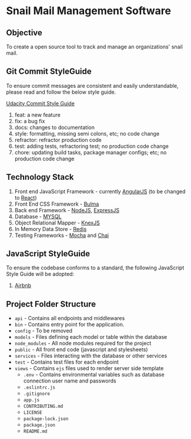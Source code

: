 #  Snail Mail Management Software

## Objective

To create a open source tool to track and manage an organizations' snail mail. 

## Git Commit StyleGuide

To ensure commit messages are consistent and easily understandable, please read and 
follow the below style guide.

[Udacity Commit Style Guide](http://udacity.github.io/git-styleguide/ "Udacity Style Guide")

1. feat: a new feature
2. fix: a bug fix
3. docs: changes to documentation
4. style: formatting, missing semi colons, etc; no code change
5. refractor: refractor production code
6. test: adding tests, refractoring test; no production code change
7. chore: updating build tasks, package manager configs; etc; no production code change

## Technology Stack

1. Front end JavaScript Framework - currently [AngularJS](https://angularjs.org/ "AngularJS") (to be changed to [React](https://reactjs.org/ "React"))
2. Front End CSS Framework - [Bulma](https://bulma.io/ "Bulma")
3. Back end Framework - [NodeJS](https://nodejs.org/en/ "NodeJS"), [ExpressJS](https://expressjs.com/ "Express")
4. Database - [MYSQL](https://www.mysql.com/ "MYSQL") 
5. Object Relational Mapper - [KnexJS](https://knexjs.org/ "KnexJS")
6. In Memory Data Store - [Redis](https://redis.io/ "Redis")
7. Testing Frameworks - [Mocha](https://mochajs.org/ "Mocha") and [Chai](https://www.chaijs.com/ "Chai") 

## JavaScript StyleGuide

To ensure the codebase conforms to a standard, the following JavaScript Style Guide will be adopted:
1. [Airbnb](https://github.com/airbnb/javascript  "Airbnb JavaScript Style Guide")

## Project Folder Structure

- `api` - Contains all endpoints and middlewares
- `bin` - Contains entry point for the application. 
- `config` - To be removed
- `models` - Files defining each model or table within the database
- `node_modules` - All node modules required for the project
- `public` - All front end code (javascript and stylesheets)
- `services` - Files interacting with the database or other services 
- `test` - Contains test files for each endpoint
- `views` - Contains `ejs` files used to render server side template
  - `.env` - Contains environmental variables such as database connection user name and passwords
  - `.eslintrc.js` 
  - `.gitignore` 
  - `app.js`
  - `CONTRIBUTING.md`
  - `LICENSE`
  - `package-lock.json`
  - `package.json`
  - `README.md`

